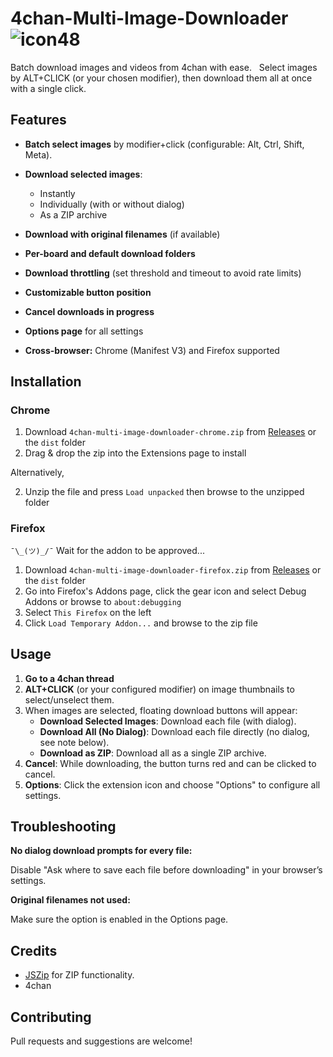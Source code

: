 # 4chan-Multi-Image-Downloader ![icon48](https://github.com/user-attachments/assets/b53cb537-c3d6-48a9-bdef-d71433f34228)

Batch download images and videos from 4chan with ease.  
Select images by ALT+CLICK (or your chosen modifier), then download them all at once with a single click.


## Features

- **Batch select images** by modifier+click (configurable: Alt, Ctrl, Shift, Meta).
- **Download selected images**:
  - Instantly
  - Individually (with or without dialog)
  - As a ZIP archive
  
- **Download with original filenames** (if available)
- **Per-board and default download folders**
- **Download throttling** (set threshold and timeout to avoid rate limits)
- **Customizable button position**
- **Cancel downloads in progress**
- **Options page** for all settings
- **Cross-browser:** Chrome (Manifest V3) and Firefox supported

## Installation

### Chrome

1. Download `4chan-multi-image-downloader-chrome.zip` from [Releases](https://github.com/otacoo/4chan-Batch-Downloader/releases/latest) or the `dist` folder
2. Drag & drop the zip into the Extensions page to install

Alternatively,

2. Unzip the file and press `Load unpacked` then browse to the unzipped folder

### Firefox

`¯\_(ツ)_/¯` Wait for the addon to be approved...

1. Download `4chan-multi-image-downloader-firefox.zip` from [Releases](https://github.com/otacoo/4chan-Batch-Downloader/releases/latest) or the `dist` folder
2. Go into Firefox's Addons page, click the gear icon and select Debug Addons or browse to `about:debugging`
3. Select `This Firefox` on the left
4. Click `Load Temporary Addon...` and browse to the zip file


## Usage

1. **Go to a 4chan thread**
2. **ALT+CLICK** (or your configured modifier) on image thumbnails to select/unselect them.
3. When images are selected, floating download buttons will appear:
   - **Download Selected Images**: Download each file (with dialog).
   - **Download All (No Dialog)**: Download each file directly (no dialog, see note below).
   - **Download as ZIP**: Download all as a single ZIP archive.
5. **Cancel**: While downloading, the button turns red and can be clicked to cancel.
6. **Options**: Click the extension icon and choose "Options" to configure all settings.


## Troubleshooting

**No dialog download prompts for every file:**

Disable "Ask where to save each file before downloading" in your browser’s settings.

**Original filenames not used:**

Make sure the option is enabled in the Options page.


## Credits

- [JSZip](https://stuk.github.io/jszip/) for ZIP functionality.
- 4chan


## Contributing

Pull requests and suggestions are welcome!

